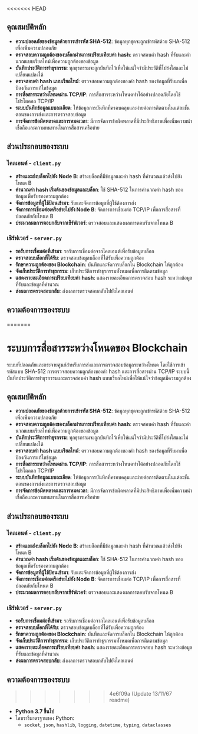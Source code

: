<<<<<<< HEAD
## คุณสมบัติหลัก

- **ความปลอดภัยของข้อมูลด้วยการเข้ารหัส SHA-512**: ข้อมูลทุกชุดจะถูกเข้ารหัสด้วย SHA-512 เพื่อเพิ่มความปลอดภัย
- **ตรวจสอบความถูกต้องของบล็อกผ่านการเปรียบเทียบค่า hash**: ตรวจสอบค่า hash ที่รับและคำนวณแบบเรียลไทม์เพื่อความถูกต้องของข้อมูล
- **บันทึกประวัติการทำธุรกรรม**: ทุกธุรกรรมจะถูกบันทึกไว้เพื่อให้แน่ใจว่ามีประวัติที่โปร่งใสและไม่เปลี่ยนแปลงได้
- **ตรวจสอบค่า hash แบบเรียลไทม์**: ตรวจสอบความถูกต้องของค่า hash ของข้อมูลที่รับมาเพื่อป้องกันการแก้ไขข้อมูล
- **การสื่อสารระหว่างโหนดผ่าน TCP/IP**: การสื่อสารระหว่างโหนดทำได้อย่างปลอดภัยโดยใช้โปรโตคอล TCP/IP
- **ระบบบันทึกข้อมูลแบบละเอียด**: ให้ข้อมูลการบันทึกที่ครอบคลุมและง่ายต่อการติดตามในแต่ละขั้นตอนของการส่งและการตรวจสอบข้อมูล
- **การจัดการข้อผิดพลาดและการหมดเวลา**: มีการจัดการข้อผิดพลาดที่มีประสิทธิภาพเพื่อเพิ่มความน่าเชื่อถือและความทนทานในการสื่อสารเครือข่าย

## ส่วนประกอบของระบบ

### ไคลเอนต์ - `client.py`

- **สร้างและส่งบล็อกไปยัง Node B**: สร้างบล็อกที่มีข้อมูลและค่า hash ที่คำนวณแล้วส่งไปยังโหนด B
- **คำนวณค่า hash เริ่มต้นของข้อมูลและบล็อก**: ใช้ SHA-512 ในการคำนวณค่า hash ของข้อมูลเพื่อรับรองความถูกต้อง
- **จัดการข้อมูลที่ผู้ใช้ป้อนเข้ามา**: รับและจัดการข้อมูลที่ผู้ใช้ต้องการส่ง
- **จัดการการเชื่อมต่อเครือข่ายไปยัง Node B**: จัดการการเชื่อมต่อ TCP/IP เพื่อการสื่อสารที่ปลอดภัยกับโหนด B
- **ประมวลผลการตอบกลับจากเซิร์ฟเวอร์**: ตรวจสอบและแสดงผลการตอบรับจากโหนด B

### เซิร์ฟเวอร์ - `server.py`

- **รอรับการเชื่อมต่อที่เข้ามา**: รอรับการเชื่อมต่อจากไคลเอนต์เพื่อรับข้อมูลบล็อก
- **ตรวจสอบบล็อกที่ได้รับ**: ตรวจสอบข้อมูลบล็อกที่ได้รับเพื่อความถูกต้อง
- **รักษาความถูกต้องของ Blockchain**: บันทึกและจัดการบล็อกใน Blockchain ให้ถูกต้อง
- **จัดเก็บประวัติการทำธุรกรรม**: เก็บประวัติการทำธุรกรรมทั้งหมดเพื่อการติดตามข้อมูล
- **แสดงรายละเอียดการเปรียบเทียบค่า hash**: แสดงรายละเอียดการตรวจสอบ hash ระหว่างข้อมูลที่รับและข้อมูลที่คำนวณ
- **ส่งผลการตรวจสอบกลับ**: ส่งผลการตรวจสอบกลับไปยังไคลเอนต์

## ความต้องการของระบบ

=======

# ระบบการสื่อสารระหว่างโหนดของ Blockchain

ระบบที่ปลอดภัยและกระจายศูนย์สำหรับการส่งและการตรวจสอบข้อมูลระหว่างโหนด โดยใช้การเข้ารหัสแบบ SHA-512 การตรวจสอบความถูกต้องของค่า hash และการสื่อสารผ่าน TCP/IP ระบบนี้บันทึกประวัติการทำธุรกรรมและตรวจสอบค่า hash แบบเรียลไทม์เพื่อให้แน่ใจว่าข้อมูลมีความถูกต้อง

## คุณสมบัติหลัก

- **ความปลอดภัยของข้อมูลด้วยการเข้ารหัส SHA-512**: ข้อมูลทุกชุดจะถูกเข้ารหัสด้วย SHA-512 เพื่อเพิ่มความปลอดภัย
- **ตรวจสอบความถูกต้องของบล็อกผ่านการเปรียบเทียบค่า hash**: ตรวจสอบค่า hash ที่รับและคำนวณแบบเรียลไทม์เพื่อความถูกต้องของข้อมูล
- **บันทึกประวัติการทำธุรกรรม**: ทุกธุรกรรมจะถูกบันทึกไว้เพื่อให้แน่ใจว่ามีประวัติที่โปร่งใสและไม่เปลี่ยนแปลงได้
- **ตรวจสอบค่า hash แบบเรียลไทม์**: ตรวจสอบความถูกต้องของค่า hash ของข้อมูลที่รับมาเพื่อป้องกันการแก้ไขข้อมูล
- **การสื่อสารระหว่างโหนดผ่าน TCP/IP**: การสื่อสารระหว่างโหนดทำได้อย่างปลอดภัยโดยใช้โปรโตคอล TCP/IP
- **ระบบบันทึกข้อมูลแบบละเอียด**: ให้ข้อมูลการบันทึกที่ครอบคลุมและง่ายต่อการติดตามในแต่ละขั้นตอนของการส่งและการตรวจสอบข้อมูล
- **การจัดการข้อผิดพลาดและการหมดเวลา**: มีการจัดการข้อผิดพลาดที่มีประสิทธิภาพเพื่อเพิ่มความน่าเชื่อถือและความทนทานในการสื่อสารเครือข่าย

## ส่วนประกอบของระบบ

### ไคลเอนต์ - `client.py`

- **สร้างและส่งบล็อกไปยัง Node B**: สร้างบล็อกที่มีข้อมูลและค่า hash ที่คำนวณแล้วส่งไปยังโหนด B
- **คำนวณค่า hash เริ่มต้นของข้อมูลและบล็อก**: ใช้ SHA-512 ในการคำนวณค่า hash ของข้อมูลเพื่อรับรองความถูกต้อง
- **จัดการข้อมูลที่ผู้ใช้ป้อนเข้ามา**: รับและจัดการข้อมูลที่ผู้ใช้ต้องการส่ง
- **จัดการการเชื่อมต่อเครือข่ายไปยัง Node B**: จัดการการเชื่อมต่อ TCP/IP เพื่อการสื่อสารที่ปลอดภัยกับโหนด B
- **ประมวลผลการตอบกลับจากเซิร์ฟเวอร์**: ตรวจสอบและแสดงผลการตอบรับจากโหนด B

### เซิร์ฟเวอร์ - `server.py`

- **รอรับการเชื่อมต่อที่เข้ามา**: รอรับการเชื่อมต่อจากไคลเอนต์เพื่อรับข้อมูลบล็อก
- **ตรวจสอบบล็อกที่ได้รับ**: ตรวจสอบข้อมูลบล็อกที่ได้รับเพื่อความถูกต้อง
- **รักษาความถูกต้องของ Blockchain**: บันทึกและจัดการบล็อกใน Blockchain ให้ถูกต้อง
- **จัดเก็บประวัติการทำธุรกรรม**: เก็บประวัติการทำธุรกรรมทั้งหมดเพื่อการติดตามข้อมูล
- **แสดงรายละเอียดการเปรียบเทียบค่า hash**: แสดงรายละเอียดการตรวจสอบ hash ระหว่างข้อมูลที่รับและข้อมูลที่คำนวณ
- **ส่งผลการตรวจสอบกลับ**: ส่งผลการตรวจสอบกลับไปยังไคลเอนต์

## ความต้องการของระบบ

>>>>>>> 4e6f09a (Update 13/11/67 readme)
- **Python 3.7 ขึ้นไป**
- ไลบรารีมาตรฐานของ Python:
  - `socket`, `json`, `hashlib`, `logging`, `datetime`, `typing`, `dataclasses`
